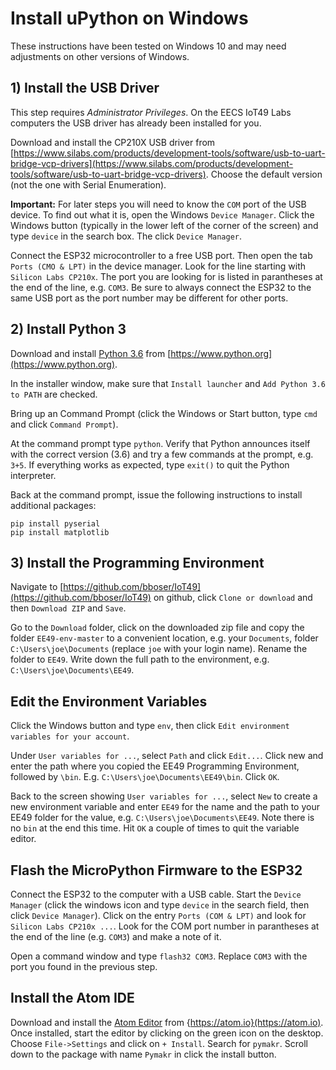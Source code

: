 # Install uPython on Windows

These instructions have been tested on Windows 10 and may need adjustments on other versions of Windows.

## 1) Install the USB Driver

This step requires *Administrator Privileges*. On the EECS IoT49 Labs computers the USB driver has already been installed for you.

Download and install the CP210X USB driver from [https://www.silabs.com/products/development-tools/software/usb-to-uart-bridge-vcp-drivers](https://www.silabs.com/products/development-tools/software/usb-to-uart-bridge-vcp-drivers). Choose the default version (not the one with Serial Enumeration).

**Important:** For later steps you will need to know the `COM` port of the USB device. To find out what it is, open the Windows `Device Manager`. Click the Windows button (typically in the lower left of the corner of the screen) and type `device` in the search box. The click `Device Manager`. 

Connect the ESP32 microcontroller to a free USB port. Then open the tab `Ports (CMO & LPT)` in the device manager. Look for the line starting with `Silicon Labs CP210x`. The port you are looking for is listed in parantheses at the end of the line, e.g. `COM3`. Be sure to always connect the ESP32 to the same USB port as the port number may be different for other ports. 

## 2) Install Python 3

Download and install [Python 3.6](https://www.python.org) from [https://www.python.org](https://www.python.org).

In the installer window, make sure that `Install launcher` and `Add Python 3.6 to PATH` are checked.

Bring up an Command Prompt (click the Windows or Start button, type `cmd` and click `Command Prompt`).

At the command prompt type `python`. Verify that Python announces itself with the correct version (3.6) and try a few commands at the prompt, e.g. `3+5`. If everything works as expected, type `exit()` to quit the Python interpreter.

Back at the command prompt, issue the following instructions to install additional packages:

```
pip install pyserial
pip install matplotlib
```

## 3) Install the Programming Environment

Navigate to [https://github.com/bboser/IoT49](https://github.com/bboser/IoT49) on github, click `Clone or download` and then `Download ZIP` and `Save`.  

Go to the `Download` folder, click on the downloaded zip file and copy the folder `EE49-env-master` to a convenient location, e.g. your `Documents`, folder `C:\Users\joe\Documents` (replace `joe` with your login name). Rename the folder to `EE49`. Write down the full path to the environment, e.g. `C:\Users\joe\Documents\EE49`.

## Edit the Environment Variables

Click the Windows button and type `env`, then click `Edit environment variables for your account`.

Under `User variables for ...`, select `Path` and click `Edit...`. Click new and enter the path where you copied the EE49 Programming Environment, followed by `\bin`. E.g. `C:\Users\joe\Documents\EE49\bin`. Click `OK`.

Back to the screen showing `User variables for ...`, select `New` to create a new environment variable and enter `EE49` for the name and the path to your EE49 folder for the value, e.g. `C:\Users\joe\Documents\EE49`. Note there is no `bin` at the end this time. Hit `OK` a couple of times to quit the variable editor.

## Flash the MicroPython Firmware to the ESP32

Connect the ESP32 to the computer with a USB cable. Start the `Device Manager` (click the windows icon and type `device` in the search field, then click `Device Manager`). Click on the entry `Ports (COM & LPT)` and look for `Silicon Labs CP210x ...`. Look for the COM port number in parantheses at the end of the line (e.g. `COM3`) and make a note of it.

Open a command window and type `flash32 COM3`. Replace `COM3` with the port you found in the previous step.

## Install the Atom IDE

Download and install the [Atom Editor](https://atom.io) from {https://atom.io}(https://atom.io). Once installed, start the editor by clicking on the green icon on the desktop. Choose `File->Settings` and click on `+ Install`. Search for `pymakr`. Scroll down to the package with name `Pymakr` in click the install button.




